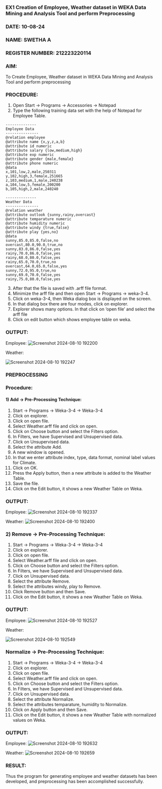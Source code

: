 ### EX1 Creation of Employee, Weather dataset in WEKA Data Mining and Analysis Tool and perform Preprocessing
### DATE: 10-08-24
### NAME: SWETHA A
### REGISTER NUMBER: 212223220114
### AIM: 

  To Create Employee, Weather dataset in WEKA Data Mining and Analysis Tool and perform preprocessing
### PROCEDURE: 
1) Open Start -> Programs -> Accessories -> Notepad
2) Type the following training data set with the help of Notepad for Employee Table.

```
--------------
Employee Data
---------------
@relation employee
@attribute name {x,y,z,a,b}
@attribute id numeric
@attribute salary {low,medium,high}
@attribute exp numeric
@attribute gender {male,female}
@attribute phone numeric
@data
x,101,low,2,male,250311
y,102,high,3,female,251665
z,103,medium,1,male,240238
a,104,low,5,female,200200
b,105,high,2,male,240240

--------------
Weather Data
---------------
@relation weather
@attribute outlook {sunny,rainy,overcast}
@attribute temparature numeric
@attribute humidity numeric
@attribute windy {true,false}
@attribute play {yes,no}
@data
sunny,85.0,85.0,false,no
overcast,80.0,90.0,true,no
sunny,83.0,86.0,false,yes
rainy,70.0,86.0,false,yes
rainy,68.0,80.0,false,yes
rainy,65.0,70.0,true,no
overcast,64.0,65.0,false,yes
sunny,72.0,95.0,true,no
sunny,69.0,70.0,false,yes
rainy,75.0,80.0,false,yes
```
3) After that the file is saved with .arff file format.
4) Minimize the arff file and then open Start -> Programs -> weka-3-4.
5) Click on weka-3-4, then Weka dialog box is displayed on the screen.
6) In that dialog box there are four modes, click on explorer.
7) Explorer shows many options. In that click on ‘open file’ and select the arff file
8) Click on edit button which shows employee table on weka.

### OUTPUT:

 Employee:
 ![Screenshot 2024-08-10 192200](https://github.com/user-attachments/assets/dbd57b58-43a5-4ac8-99c6-c57f822ade5e)

Weather:

![Screenshot 2024-08-10 192247](https://github.com/user-attachments/assets/444ff6e0-4dfa-4a38-8cd6-21874cb01cd5)


### PREPROCESSING
### Procedure:
#### 1) Add -> Pre-Processing Technique:
1) Start -> Programs -> Weka-3-4 -> Weka-3-4
2) Click on explorer.
3) Click on open file.
4) Select Weather.arff file and click on open.
5) Click on Choose button and select the Filters option.
6) In Filters, we have Supervised and Unsupervised data.
7) Click on Unsupervised data.
8) Select the attribute Add.
9) A new window is opened.
10) In that we enter attribute index, type, data format, nominal label values for Climate.
11) Click on OK.
12) Press the Apply button, then a new attribute is added to the Weather Table.
13) Save the file.
14) Click on the Edit button, it shows a new Weather Table on Weka.

### OUTPUT:

Employee:
![Screenshot 2024-08-10 192337](https://github.com/user-attachments/assets/e3a087d3-78a6-48f2-b825-b50cabd7e7bc)

Weather:
![Screenshot 2024-08-10 192400](https://github.com/user-attachments/assets/93b4e5ac-79a8-4f4e-9bcd-db00b730bc0b)


### 2) Remove -> Pre-Processing Technique:

1) Start -> Programs -> Weka-3-4 -> Weka-3-4
2) Click on explorer.
3) Click on open file.
4) Select Weather.arff file and click on open.
5) Click on Choose button and select the Filters option.
6) In Filters, we have Supervised and Unsupervised data.
7) Click on Unsupervised data.
8) Select the attribute Remove.
9) Select the attributes windy, play to Remove.
10) Click Remove button and then Save.
11) Click on the Edit button, it shows a new Weather Table on Weka.

### OUTPUT:

Employee:
![Screenshot 2024-08-10 192527](https://github.com/user-attachments/assets/48494743-3c4c-4bab-af08-0e5b425e0a75)

Weather:

![Screenshot 2024-08-10 192549](https://github.com/user-attachments/assets/281c8c92-a7b1-480f-aa56-d70185a88ba0)


### Normalize -> Pre-Processing Technique:

1) Start -> Programs -> Weka-3-4 -> Weka-3-4
2) Click on explorer.
3) Click on open file.
4) Select Weather.arff file and click on open.
5) Click on Choose button and select the Filters option.
6) In Filters, we have Supervised and Unsupervised data.
7) Click on Unsupervised data.
8) Select the attribute Normalize.
9) Select the attributes temparature, humidity to Normalize.
10) Click on Apply button and then Save.
11) Click on the Edit button, it shows a new Weather Table with normalized values on Weka.

### OUTPUT:

Employee:
![Screenshot 2024-08-10 192632](https://github.com/user-attachments/assets/906d34a0-04da-47e5-adef-a9f5386d6944)

Weather:
![Screenshot 2024-08-10 192659](https://github.com/user-attachments/assets/33916d03-1616-48ee-a9b3-6f97a363b998)


### RESULT: 
  Thus the program for generating employee and weather datasets has been developed, and preprocessing has been accomplished successfully.
